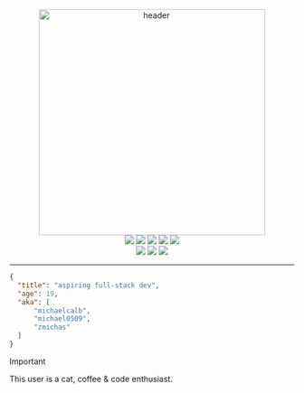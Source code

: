 <div align=center>
  <img src="https://i.ibb.co/YWdmqS1/header.png" alt="header" width=400>
</div>
<div align=center>
  <img src="https://img.shields.io/badge/TypeScript-007ACC?style=for-the-badge&logo=typescript&logoColor=white">
  <img src="https://img.shields.io/badge/React-20232A?style=for-the-badge&logo=react&logoColor=61DAFB">
  <img src="https://img.shields.io/badge/Node.js-43853D?style=for-the-badge&logo=node.js&logoColor=white">
  <img src="https://img.shields.io/badge/express.js-%23404d59.svg?style=for-the-badge&logo=express&logoColor=%2361DAFB">
  <img src="https://img.shields.io/badge/Electron-191970?style=for-the-badge&logo=Electron&logoColor=white">
</div>
<div align=center>
  <img src="https://img.shields.io/badge/javascript-%23323330.svg?style=for-the-badge&logo=javascript&logoColor=%23F7DF1E">
  <img src="https://img.shields.io/badge/HTML5-E34F26?style=for-the-badge&logo=html5&logoColor=white">
  <img src="https://img.shields.io/badge/CSS3-1572B6?style=for-the-badge&logo=css3&logoColor=white">
</div>
<hr>
<div>
  
  ```json
  {
    "title": "aspiring full-stack dev",
    "age": 19,
    "aka": [
        "michaelcalb",
        "michael0509",
        "zmichas"
    ]
  }
  ```
</div>

> [!IMPORTANT]
> This user is a cat, coffee & code enthusiast.
> <!-- spread the word -->

